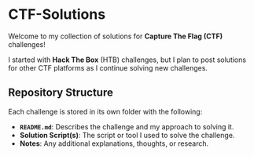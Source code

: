 # CTF-Solutions

Welcome to my collection of solutions for **Capture The Flag (CTF)** challenges! 

I started with **Hack The Box** (HTB) challenges, but I plan to post solutions for other CTF platforms as I continue solving new challenges.
## Repository Structure

Each challenge is stored in its own folder with the following:
- **`README.md`**: Describes the challenge and my approach to solving it.
- **Solution Script(s)**: The script or tool I used to solve the challenge.
- **Notes**: Any additional explanations, thoughts, or research.
